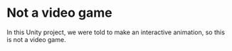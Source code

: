 ﻿# Not a video game

In this Unity project, we were told to make an interactive animation, so this is not a video game.
